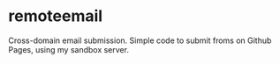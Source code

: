 # remoteemail
Cross-domain email submission. Simple code to submit froms on Github Pages, using my sandbox server.
